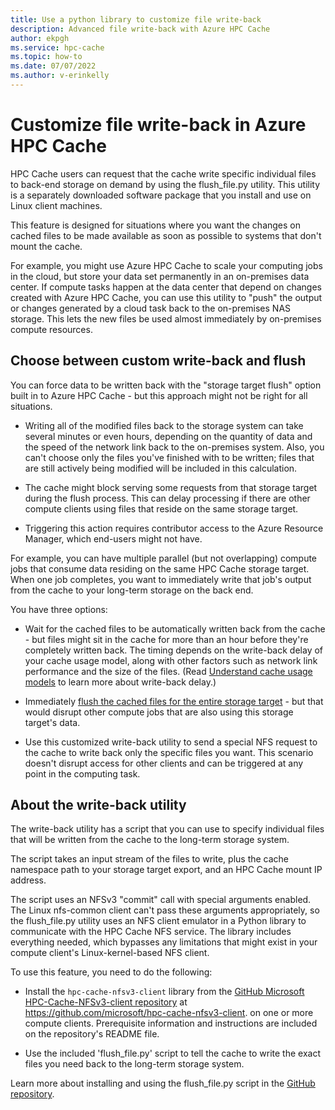 ```yaml
---
title: Use a python library to customize file write-back
description: Advanced file write-back with Azure HPC Cache
author: ekpgh
ms.service: hpc-cache
ms.topic: how-to
ms.date: 07/07/2022
ms.author: v-erinkelly
---
```


# Customize file write-back in Azure HPC Cache

HPC Cache users can request that the cache write specific individual files to back-end storage on demand by using the flush_file.py utility. This utility is a separately downloaded software package that you install and use on Linux client machines.

This feature is designed for situations where you want the changes on cached files to be made available as soon as possible to systems that don't mount the cache.

For example, you might use Azure HPC Cache to scale your computing jobs in the cloud, but store your data set permanently in an on-premises data center. If compute tasks happen at the data center that depend on changes created with Azure HPC Cache, you can use this utility to "push" the output or changes generated by a cloud task back to the on-premises NAS storage. This lets the new files be used almost immediately by on-premises compute resources.

## Choose between custom write-back and flush

You can force data to be written back with the "storage target flush" option built in to Azure HPC Cache - but this approach might not be right for all situations.

* Writing all of the modified files back to the storage system can take several minutes or even hours, depending on the quantity of data and the speed of the network link back to the on-premises system. Also, you can't choose only the files you've finished with to be written; files that are still actively being modified will be included in this calculation.

* The cache might block serving some requests from that storage target during the flush process. This can delay processing if there are other compute clients using files that reside on the same storage target.

* Triggering this action requires contributor access to the Azure Resource Manager, which end-users might not have.

<!-- If you create a storage target for each export of your on-premises system, you might have multiple compute jobs in the cloud using different subsets of data from one storage target. In this situation, you have to wait for all the jobs to finish before you can force the changed files to be written back to the back-end storage without disrupting access to the compute clients working on other datasets from the same export.  -->
<!-- 
have overlap in your compute jobs  could have more than one compute job working on the data 
Your on-premises storage has a limited number of exports, so you will likely have more than one task operating on the data sets in one HPC Cache storage target. You can use the flush command to write all changes back to the long-term storage, but in this situation that would disrupt the other Azure-based jobs using that storage target. -->

For example, you can have multiple parallel (but not overlapping) compute jobs that consume data residing on the same HPC Cache storage target. When one job completes, you want to immediately write that job's output from the cache to your long-term storage on the back end.

You have three options:

* Wait for the cached files to be automatically written back from the cache - but files might sit in the cache for more than an hour before they're completely written back. The timing depends on the write-back delay of your cache usage model, along with other factors such as network link performance and the size of the files. (Read [Understand cache usage models](cache-usage-models.md) to learn more about write-back delay.)

* Immediately [flush the cached files for the entire storage target](manage-storage-targets.md#write-cached-files-to-the-storage-target) - but that would disrupt other compute jobs that are also using this storage target's data.

* Use this customized write-back utility to send a special NFS request to the cache to write back only the specific files you want. This scenario doesn't disrupt access for other clients and can be triggered at any point in the computing task.

## About the write-back utility

The write-back utility has a script that you can use to specify individual files that will be written from the cache to the long-term storage system.

The script takes an input stream of the files to write, plus the cache namespace path to your storage target export, and an HPC Cache mount IP address.

The script uses an NFSv3 "commit" call with special arguments enabled. The Linux nfs-common client can't pass these arguments appropriately, so the flush_file.py utility uses an NFS client emulator in a Python library to communicate with the HPC Cache NFS service. The library includes everything needed, which bypasses any limitations that might exist in your compute client's Linux-kernel-based NFS client.

To use this feature, you need to do the following:

* Install the ``hpc-cache-nfsv3-client`` library from the [GitHub Microsoft HPC-Cache-NFSv3-client repository](<https://github.com/microsoft/hpc-cache-nfsv3-client>) at <https://github.com/microsoft/hpc-cache-nfsv3-client>. on one or more compute clients. Prerequisite information and instructions are included on the repository's README file.

* Use the included 'flush_file.py' script to tell the cache to write the exact files you need back to the long-term storage system.

Learn more about installing and using the flush_file.py script in the [GitHub repository](<https://github.com/microsoft/hpc-cache-nfsv3-client#readme>).
